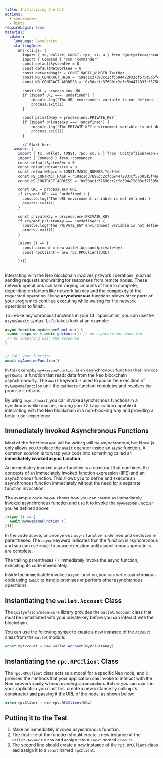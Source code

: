 ```yaml
---
title: Initializing the CLI
actions:
  - checkAnswer
  - hints
requireLogin: true
material:
  editor:
    language: JavaScript
    startingCode:
      nns-cli.js: |
        import { tx, wallet, CONST, rpc, sc, u } from '@cityofzion/neon-core'
        import { Command } from 'commander'
        const defaultSystemFee = 0
        const defaultNetworkFee = 0
        const networkMagic = CONST.MAGIC_NUMBER.TestNet
        const NS_CONTRACT_HASH = '50ac1c37690cc2cfc594472833cf57505d5f46de' // Name Service
        const NS_CONTRACT_ADDRESS = '0x50ac1c37690cc2cfc594472833cf57505d5f46de'

        const URL = process.env.URL
        if (typeof URL === 'undefined') {
            console.log('The URL environment variable is not defined.')
            process.exit(1)
        }

        const privateKey = process.env.PRIVATE_KEY
        if (typeof privateKey === 'undefined') {
            console.log('The PRIVATE_KEY environment variable is not defined.')
            process.exit(1)
        }

        // Start here
    answer: |
      import { tx, wallet, CONST, rpc, sc, u } from '@cityofzion/neon-core'
      import { Command } from 'commander'
      const defaultSystemFee = 0
      const defaultNetworkFee = 0
      const networkMagic = CONST.MAGIC_NUMBER.TestNet
      const NS_CONTRACT_HASH = '50ac1c37690cc2cfc594472833cf57505d5f46de' // Name Service
      const NS_CONTRACT_ADDRESS = '0x50ac1c37690cc2cfc594472833cf57505d5f46de'

      const URL = process.env.URL
      if (typeof URL === 'undefined') {
        console.log('The URL environment variable is not defined.')
        process.exit(1)
      }

      const privateKey = process.env.PRIVATE_KEY
      if (typeof privateKey === 'undefined') {
        console.log('The PRIVATE_KEY environment variable is not defined.')
        process.exit(1)
      }

      (async () => {
        const account = new wallet.Account(privateKey)
        const rpcClient = new rpc.RPCClient(URL)

      })()
---
```


Interacting with the Neo blockchain involves network operations, such as sending requests and waiting for responses from remote nodes. These network operations can take varying amounts of time to complete, depending on factors like network latency and the complexity of the requested operation. Using **asynchronous** functions allows other parts of your program to continue executing while waiting for the network operations to finish.

To invoke asynchronous functions in your CLI application, you can use the `async/await` syntax. Let's take a look at an example:

```js
async function myAwesomeFunction() {
 const response = await getRoots(); // An asynchronous function
 // Do something with the response
}


// Call your function
await myAwesomeFunction()
```

In this example, `myAwesomeFunction` is an asynchronous function that invokes `getRoots`, a function that reads data from the Neo blockchain asynchronously. The `await` keyword is used to pause the execution of `myAwesomeFunction` until the `getRoots` function completes and resolves the promise it returns.

By using `async/await`, you can invoke asynchronous functions in a synchronous-like manner, making your CLI application capable of interacting with the Neo blockchain in a non-blocking way and providing a better user experience.

## Immediately Invoked Asynchronous Functions

Most of the functions you will be writing will be asynchronous, but Node.js only allows you to place the `await` operator inside an `async` function. A common solution is to wrap your code into something called an **immediately invoked async function**.

An immediately invoked async function is a construct that combines the concepts of an immediately invoked function expression (IIFE) and an asynchronous function. This allows you to define and execute an asynchronous function immediately without the need for a separate function invocation.

The example code below shows how you can create an immediately invoked asynchronous function and use it to invoke the `myAwesomeFunction` you've defined above:

```js
(async () => {
  await myAwesomeFunction ()
})()
```

In the code above, an anonymous `async` function is defined and enclosed in parentheses. The `async` keyword indicates that the function is asynchronous and you can use `await` to pause execution until asynchronous operations are complete.

The trailing parentheses `()` immediately invoke the async function, executing its code immediately.

Inside the immediately invoked `async` function, you can write asynchronous code using `await` to handle promises or perform other asynchronous operations.

## Instantiating the `wallet.Account` Class

The `@cityofzion/neon-core` library provides the `wallet.Account` class that must be instantiated with your private key before you can interact with the blockchain.

You can use the following syntax to create a new instance of the `Account` class from the `wallet` module:

```js
const myAccount = new wallet.Account(myPrivateKey)
```

## Instantiating the `rpc.RPCClient` Class

The `rpc.RPCClient` class acts as a model for a specific Neo node, and it provides the methods that your application can invoke to interact with the Neo network easily without sending a transaction. Before you can use it in your application you must first create a new instance by calling its constructor and passing it the URL of the node, as shown below:

```js
const rpcClient = new rpc.RPCClient(URL)
```

## Putting it to the Test

1. Make an immediately invoked asynchronous function.
2. The first line of the function should create a new instance of the `wallet.Account` class and assign it to a `const` named `account`.
3. The second line should create a new instance of the `rpc.RPCClient` class and assign it to a `const` named `rpcClient`.
